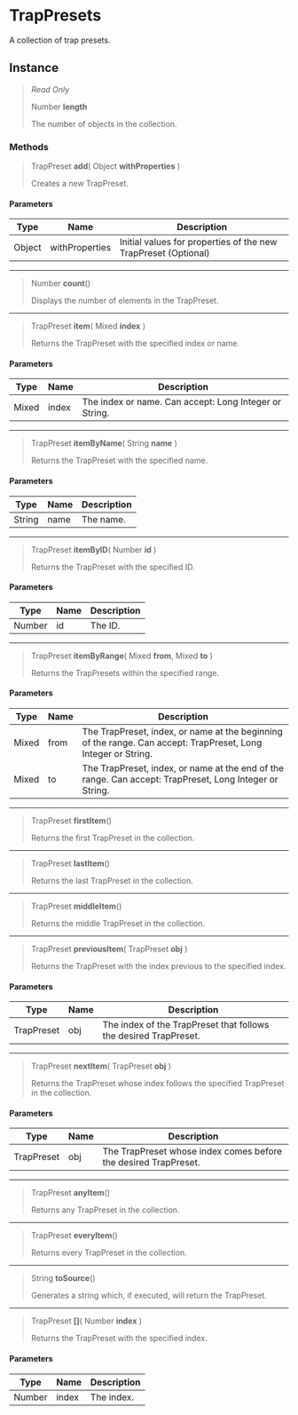 # TrapPresets
A collection of trap presets.

## Instance
> *Read Only* 
> 
> Number **length** 
>
> The number of objects in the collection.

### Methods
> TrapPreset **add**( Object **withProperties** )
> 
> Creates a new TrapPreset.
#### Parameters
| Type | Name | Description |
|---|---|---|
| Object | withProperties | Initial values for properties of the new TrapPreset (Optional) |

*** 
> Number **count**()
> 
> Displays the number of elements in the TrapPreset.
*** 
> TrapPreset **item**( Mixed **index** )
> 
> Returns the TrapPreset with the specified index or name.
#### Parameters
| Type | Name | Description |
|---|---|---|
| Mixed | index | The index or name. Can accept: Long Integer or String. |

*** 
> TrapPreset **itemByName**( String **name** )
> 
> Returns the TrapPreset with the specified name.
#### Parameters
| Type | Name | Description |
|---|---|---|
| String | name | The name. |

*** 
> TrapPreset **itemByID**( Number **id** )
> 
> Returns the TrapPreset with the specified ID.
#### Parameters
| Type | Name | Description |
|---|---|---|
| Number | id | The ID. |

*** 
> TrapPreset **itemByRange**( Mixed **from**, Mixed **to** )
> 
> Returns the TrapPresets within the specified range.
#### Parameters
| Type | Name | Description |
|---|---|---|
| Mixed | from | The TrapPreset, index, or name at the beginning of the range. Can accept: TrapPreset, Long Integer or String. |
| Mixed | to | The TrapPreset, index, or name at the end of the range. Can accept: TrapPreset, Long Integer or String. |

*** 
> TrapPreset **firstItem**()
> 
> Returns the first TrapPreset in the collection.
*** 
> TrapPreset **lastItem**()
> 
> Returns the last TrapPreset in the collection.
*** 
> TrapPreset **middleItem**()
> 
> Returns the middle TrapPreset in the collection.
*** 
> TrapPreset **previousItem**( TrapPreset **obj** )
> 
> Returns the TrapPreset with the index previous to the specified index.
#### Parameters
| Type | Name | Description |
|---|---|---|
| TrapPreset | obj | The index of the TrapPreset that follows the desired TrapPreset. |

*** 
> TrapPreset **nextItem**( TrapPreset **obj** )
> 
> Returns the TrapPreset whose index follows the specified TrapPreset in the collection.
#### Parameters
| Type | Name | Description |
|---|---|---|
| TrapPreset | obj | The TrapPreset whose index comes before the desired TrapPreset. |

*** 
> TrapPreset **anyItem**()
> 
> Returns any TrapPreset in the collection.
*** 
> TrapPreset **everyItem**()
> 
> Returns every TrapPreset in the collection.
*** 
> String **toSource**()
> 
> Generates a string which, if executed, will return the TrapPreset.
*** 
> TrapPreset **[]**( Number **index** )
> 
> Returns the TrapPreset with the specified index.
#### Parameters
| Type | Name | Description |
|---|---|---|
| Number | index | The index. |



